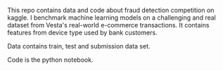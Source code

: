 This repo contains data and code about fraud detection competition on kaggle. I benchmark machine learning models on a challenging and real dataset from Vesta's real-world e-commerce transactions. It contains features from device type used by bank customers. 

Data contains train, test and submission data set.

Code is the python notebook.

